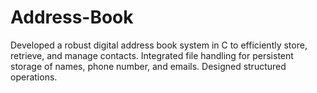 # Address-Book
Developed a robust digital address book system in C to efficiently store, retrieve, and manage  contacts. Integrated file handling for persistent storage of names, phone number, and emails.  Designed structured operations. 
